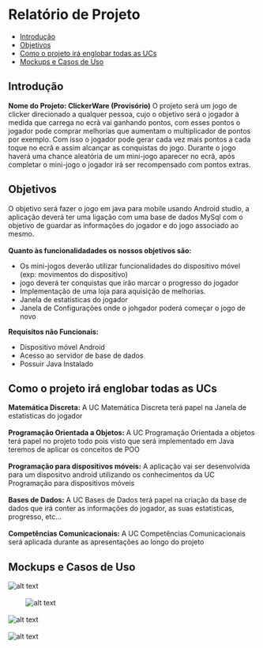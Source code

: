 # Relatório de Projeto

- [Introdução](#introdução)
- [Objetivos](#objetivos)
- [Como o projeto irá englobar todas as UCs](#como-o-projeto-irá-englobar-todas-as-ucs)
- [Mockups e Casos de Uso](#mockups-e-casos-de-uso)

## Introdução 
**Nome do Projeto: ClickerWare (Provisório)**
O projeto será um jogo de clicker direcionado a qualquer pessoa, cujo o objetivo será o jogador à medida que carrega no ecrã vai ganhando pontos, com esses pontos o jogador pode comprar melhorias que aumentam o multiplicador de pontos por exemplo. Com isso o jogador pode gerar cada vez mais pontos a cada toque no ecrã e assim alcançar as conquistas do jogo. Durante o jogo haverá uma chance aleatória de um mini-jogo aparecer no ecrã, após completar o mini-jogo o jogador irá ser recompensado com pontos extras.

## Objetivos 

O objetivo será fazer o jogo em java para mobile usando Android studio, a aplicação deverá ter uma ligação com uma base de dados MySql com o objetivo de guardar as informações do jogador e do jogo associado ao mesmo.\
\
**Quanto às funcionalidadades os nossos objetivos são:**
- Os mini-jogos deverão utilizar funcionalidades do dispositivo móvel (exp: movimentos do dispositivo)
- jogo deverá ter conquistas que irão marcar o progresso do jogador
- Implementação de uma loja para aquisição de melhorias.
- Janela de estatísticas do jogador
- Janela de Configurações onde o johgador poderá começar o jogo de novo

**Requisitos não Funcionais:**
- Dispositivo móvel Android
- Acesso ao servidor de base de dados
- Possuir Java Instalado

## Como o projeto irá englobar todas as UCs
**Matemática Discreta:**
A UC Matemática Discreta terá papel na Janela de estatisticas do jogador
\
\
**Programação Orientada a Objetos:**
A UC Programação Orientada a objetos terá papel no projeto todo pois visto que será implementado em Java teremos de aplicar os conceitos de POO
\
\
**Programação para dispositivos móveis:**
A aplicação vai ser desenvolvida para um dispositvo android utilizando os conhecimentos da UC Programação para dispositivos móveis
\
\
**Bases de Dados:**
A UC Bases de Dados terá papel na criação da base de dados que irá conter as informações do jogador, as suas estatisticas, progresso, etc…
\
\
**Competências Comunicacionais:**
A UC Competências Comunicacionais será aplicada durante as apresentações ao longo do projeto


## Mockups e Casos de Uso 
![alt text](https://github.com/andre-mendes-99/Projeto-Mobile-AndreMendes-SteveVilas/blob/main/imgs_report/Diagrama%20projeto-P%C3%A1gina-1.drawio.png?raw=true) \
\
&nbsp;&nbsp;&nbsp;&nbsp;&nbsp;&nbsp;&nbsp;&nbsp;&nbsp;![alt text](https://github.com/andre-mendes-99/Projeto-Mobile-AndreMendes-SteveVilas/blob/main/imgs_report/Diagrama%20projeto-P%C3%A1gina-2.drawio.png?raw=true)\
\
![alt text](https://github.com/andre-mendes-99/Projeto-Mobile-AndreMendes-SteveVilas/blob/main/imgs_report/Diagrama%20projeto-P%C3%A1gina-3.drawio.png?raw=true)\
\
![alt text](https://github.com/andre-mendes-99/Projeto-Mobile-AndreMendes-SteveVilas/blob/main/imgs_report/Diagrama%20projeto-P%C3%A1gina-4.drawio.png?raw=true)














